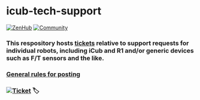 # icub-tech-support

[![ZenHub](https://img.shields.io/badge/Shipping_faster_with-ZenHub-435198.svg)](https://zenhub.com)
[![Community](https://img.shields.io/badge/Join-Robotology_Community-blue?style=plastic&logo=github)](https://github.com/robotology/community)

### This respository hosts [**tickets**](../../issues) relative to support requests for individual robots, including iCub and R1 and/or generic devices such as F/T sensors and the like.

### [General rules for posting](/.github/SUPPORT.md)

### [![Ticket](https://img.shields.io/badge/Open_Up-New_Support_Request-informational?style=for-the-badge&logo=github)](../../issues/new/choose) :label:
